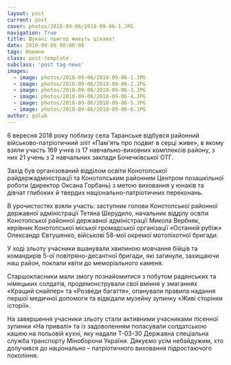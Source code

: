 ```yaml
---
layout: post
current: post
cover: photos/2018-09-06/2018-09-06-1.JPG
navigation: True
title: Шукачі пригод живуть цікаво!
date: 2018-09-06 00:00:00
tags: Новини
class: post-template
subclass: 'post tag-news'
images:
  - image: photos/2018-09-06/2018-09-06-1.JPG
  - image: photos/2018-09-06/2018-09-06-2.JPG
  - image: photos/2018-09-06/2018-09-06-3.JPG
  - image: photos/2018-09-06/2018-09-06-4.JPG
  - image: photos/2018-09-06/2018-09-06-5.JPG
  - image: photos/2018-09-06/2018-09-06-6.JPG
author: golub
---
```


6 вересня 2018 року поблизу села Таранське відбувся районний військово-патріотичний зліт «Пам'ять про подвиг в серці живе»,  в якому взяли участь 169 учнів із 17 навчально-виховних комплексів району, з них 21 учень з 2 навчальних заклади Бочечківської ОТГ.

Захід був організований відділом освіти Конотопської райдержадміністрації та  Конотопським районним Центром позашкільної роботи (директор Оксана Горбань) з метою виховання у юнаків та дівчат глибоких й твердих національно-патріотичних переконань. 

В урочистостях взяли участь: заступник голови Конотопської районної державної адміністрації Тетяна Шерудило, начальник відділу освіти Конотопської районної державної адміністрації Микола Вербняк, керівник Конотопської міської громадської організації «Останній рубіж» Олександр Євтушенко, військові 58-мої окремої мотопіхотної бригади.

У ході зльоту учасники вшанували хвилиною мовчання бійців та командирів 5-ої повітряно-десантної бригади, які загинули, захищаючи наш район, поклали квіти до меморіального каменя.

Старшокласники  мали змогу познайомитися з побутом радянських та німецьких солдатів, продемонстрували свої вміння у змаганнях  «Кращий снайпер» та «Розведи багаття», опанували правила надання першої медичної допомоги та відвідали музейну зупинку «Живі сторінки історії».

На завершення учасники зльоту стали активними учасниками пісенної зупинки  «На привалі» та  із задоволенням поласували солдатською кашею  на польовій кухні, яку надали  Т-03-30 Державна спеціальна служба транспорту Міноборони України.
Дякуємо усім небайдужим, хто долучився до національно – патріотичного виховання підростаючого покоління.
